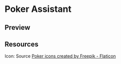 # Poker Assistant

## Preview


## Resources
Icon: Source <a href="https://www.flaticon.com/free-icons/poker" title="poker icons">Poker icons created by Freepik - Flaticon</a>
